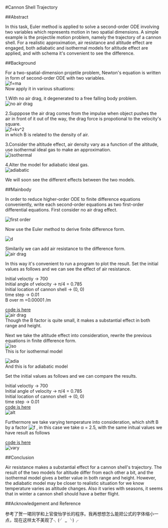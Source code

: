 #Cannon Shell Trajectory  

##Abstract  

In this task, Euler method is applied to solve a second-order ODE involving two variables which represents motion in two spatial dimensions.
A simple example is the projectile motion problem, namely the trajectory of a cannon shell. For a realistic approximation, air resistance and
altitude effect are engaged, both adiabatic and isothermal models for altitude effect are applied, and with schema it's convenient to
see the difference.  

##Background  

For a two-spatial-dimension projetile problem, Newton's equation is written in form of second-order ODE with two variables.  
![f=ma](https://raw.githubusercontent.com/KreutzerSonata/compuational_physics_N2014301060059/master/f%3Dma.jpg)  
Now apply it in various situations:  

1.With no air drag, it degenerated to a free falling body problem.  
![no air drag](https://raw.githubusercontent.com/KreutzerSonata/compuational_physics_N2014301060059/master/no%20air%20drag.jpg)  

2.Supppose the air drag comes from the impulse when object pushes the air in front of it out of the way, the drag force is propotional
to the velocity's square.  
![f=kv^2](https://raw.githubusercontent.com/KreutzerSonata/compuational_physics_N2014301060059/master/f%3Dkv%5E2.jpg)  
in which B is related to the density of air.  

3.Consider the altitude effect, air density vary as a function of the altitude, use isothermal ideal gas to make an approximation.  
![isothermal](https://raw.githubusercontent.com/KreutzerSonata/compuational_physics_N2014301060059/master/isothermal.jpg)  

4.Alter the model for adiabatic ideal gas.  
![adiabatic](https://raw.githubusercontent.com/KreutzerSonata/compuational_physics_N2014301060059/master/adiabatic.jpg)  

We will soon see the different effects between the two models.  

##Mainbody  

In order to reduce higher-order ODE to finite difference equations conveniently, write each second-order equations as two first-order
differential equations. First consider no air drag effect.  

![first order](https://raw.githubusercontent.com/KreutzerSonata/compuational_physics_N2014301060059/master/first%20order.jpg)  

Now use the Euler method to derive finite difference form.  

![d](https://raw.githubusercontent.com/KreutzerSonata/compuational_physics_N2014301060059/master/f%3Dma2.jpg)  

Similarily we can add air resistance to the difference form.  
![air drag](https://raw.githubusercontent.com/KreutzerSonata/compuational_physics_N2014301060059/master/f%3Dkv%5E22.jpg)  

In this way it's convenient to run a program to plot the result. Set the initial values as follows and we can see the effect of air resistance.  

Initial veloctiy -> 700  
Initial angle of velocity -> π/4 = 0.785  
Initial location of cannon shell -> (0, 0)  
time step -> 0.01  
B over m =0.00001 /m  

[code is here](https://github.com/KreutzerSonata/compuational_physics_N2014301060059/blob/master/air%20drag%20effect.py)  
![air drag](https://raw.githubusercontent.com/KreutzerSonata/compuational_physics_N2014301060059/master/air%20drag%20effect.png)  
Though the B factor is quite small, it makes a substantial effect in both range and height.  

Next we take the altitude effect into consideration, rewrite the previous equations in finite difference form.  
![iso](https://raw.githubusercontent.com/KreutzerSonata/compuational_physics_N2014301060059/master/iso.jpg)  
This is for isothermal model  

![adia](https://raw.githubusercontent.com/KreutzerSonata/compuational_physics_N2014301060059/master/adia.jpg)  
And this is for adiabatic model  

Set the initial values as follows and we can compare the results.  

Initial veloctiy -> 700  
Initial angle of velocity -> π/4 = 0.785  
Initial location of cannon shell -> (0, 0)  
time step -> 0.01  
[code is here](https://github.com/KreutzerSonata/compuational_physics_N2014301060059/blob/master/altitude%20effect.py)  
![alt](https://raw.githubusercontent.com/KreutzerSonata/compuational_physics_N2014301060059/master/altitude%20effect.png)  

Furthermore we take varying temperature into consideration, which shift B by a factor ![f](https://raw.githubusercontent.com/KreutzerSonata/compuational_physics_N2014301060059/master/factor.jpg) , in this case we take α = 2.5, with the same initual values we have result as follows  

[code is here](https://github.com/KreutzerSonata/compuational_physics_N2014301060059/blob/master/varying%20temperature.py)  
![vary](https://raw.githubusercontent.com/KreutzerSonata/compuational_physics_N2014301060059/master/varying%20temperature.png)  

##Conclusion  

Air resistance makes a substantial effect for a cannon shell's trajectory. The result of the two models for altitude differ from each other a bit, and the isothermal model gives a better value in both range and height. However, the adiabatic model may be closer to realistic situation for we know temperature varies as altitude changes. Also it varies with seasons, it seems that in winter a cannon shell should have a better flight.  

##Acknowledgement and Reference  

参考了贺一珺同学和上官俊怡学长的程序。我再想想怎么能把公式的字体缩小一点，现在这样太不美观了╮(╯ _ ╰)╭



